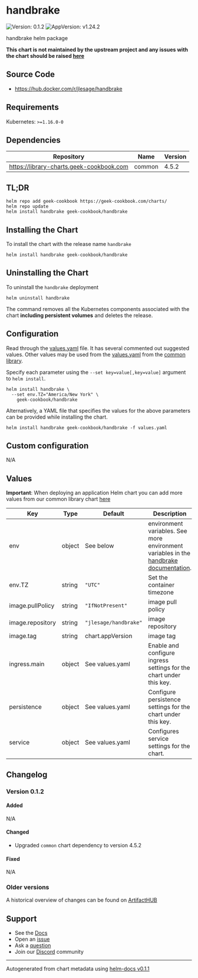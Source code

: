 # handbrake

![Version: 0.1.2](https://img.shields.io/badge/Version-0.1.2-informational?style=flat-square) ![AppVersion: v1.24.2](https://img.shields.io/badge/AppVersion-v1.24.2-informational?style=flat-square)

handbrake helm package

**This chart is not maintained by the upstream project and any issues with the chart should be raised [here](https://github.com/geek-cookbook/charts/issues/new/choose)**

## Source Code

* <https://hub.docker.com/r/jlesage/handbrake>

## Requirements

Kubernetes: `>=1.16.0-0`

## Dependencies

| Repository | Name | Version |
|------------|------|---------|
| https://library-charts.geek-cookbook.com | common | 4.5.2 |

## TL;DR

```console
helm repo add geek-cookbook https://geek-cookbook.com/charts/
helm repo update
helm install handbrake geek-cookbook/handbrake
```

## Installing the Chart

To install the chart with the release name `handbrake`

```console
helm install handbrake geek-cookbook/handbrake
```

## Uninstalling the Chart

To uninstall the `handbrake` deployment

```console
helm uninstall handbrake
```

The command removes all the Kubernetes components associated with the chart **including persistent volumes** and deletes the release.

## Configuration

Read through the [values.yaml](./values.yaml) file. It has several commented out suggested values.
Other values may be used from the [values.yaml](https://github.com/geek-cookbook/library-charts/tree/main/charts/stable/common/values.yaml) from the [common library](https://github.com/geek-cookbook/library-charts/tree/main/charts/stable/common).

Specify each parameter using the `--set key=value[,key=value]` argument to `helm install`.

```console
helm install handbrake \
  --set env.TZ="America/New York" \
    geek-cookbook/handbrake
```

Alternatively, a YAML file that specifies the values for the above parameters can be provided while installing the chart.

```console
helm install handbrake geek-cookbook/handbrake -f values.yaml
```

## Custom configuration

N/A

## Values

**Important**: When deploying an application Helm chart you can add more values from our common library chart [here](https://github.com/geek-cookbook/library-charts/tree/main/charts/stable/common)

| Key | Type | Default | Description |
|-----|------|---------|-------------|
| env | object | See below | environment variables. See more environment variables in the [handbrake documentation](https://handbrake.org/docs). |
| env.TZ | string | `"UTC"` | Set the container timezone |
| image.pullPolicy | string | `"IfNotPresent"` | image pull policy |
| image.repository | string | `"jlesage/handbrake"` | image repository |
| image.tag | string | chart.appVersion | image tag |
| ingress.main | object | See values.yaml | Enable and configure ingress settings for the chart under this key. |
| persistence | object | See values.yaml | Configure persistence settings for the chart under this key. |
| service | object | See values.yaml | Configures service settings for the chart. |

## Changelog

### Version 0.1.2

#### Added

N/A

#### Changed

* Upgraded `common` chart dependency to version 4.5.2

#### Fixed

N/A

### Older versions

A historical overview of changes can be found on [ArtifactHUB](https://artifacthub.io/packages/helm/geek-cookbook/handbrake?modal=changelog)

## Support

- See the [Docs](https://docs.geek-cookbook.com/our-helm-charts/getting-started/)
- Open an [issue](https://github.com/geek-cookbook/charts/issues/new/choose)
- Ask a [question](https://github.com/geek-cookbook/organization/discussions)
- Join our [Discord](http://chat.funkypenguin.co.nz) community

----------------------------------------------
Autogenerated from chart metadata using [helm-docs v0.1.1](https://github.com/geek-cookbook/helm-docs/releases/v0.1.1)
